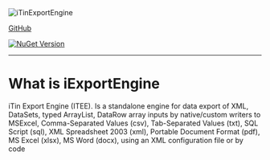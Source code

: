 <img alt="iTinExportEngine" src="https://raw.githubusercontent.com/iAJTin/iExportEngine/master/nuget/iTin.Export.png" />

[GitHub](https://github.com/iAJTin/iExportEngine)


<a href="https://www.nuget.org/packages/iTin.Export.Core/">
<img alt="NuGet Version" src="https://img.shields.io/nuget/v/iExportEngine.svg" /> 
</a>

***

# What is iExportEngine

iTin Export Engine (ITEE). Is a standalone engine for data export of XML, DataSets, typed ArrayList, DataRow array inputs by native/custom writers to MSExcel, Comma-Separated Values (csv), Tab-Separated Values (txt), SQL Script (sql), XML Spreadsheet 2003 (xml), Portable Document Format (pdf), MS Excel (xlsx), MS Word (docx), using an XML configuration file or by code
